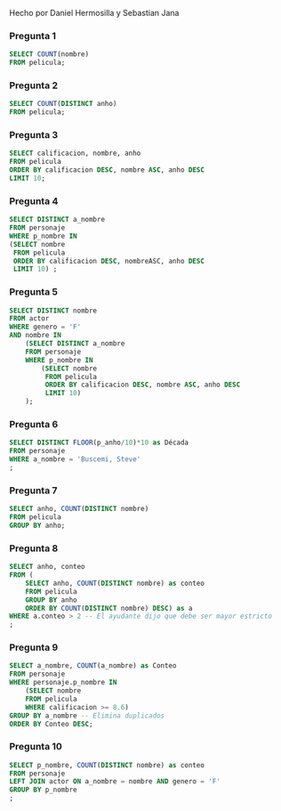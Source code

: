 Hecho por Daniel Hermosilla y Sebastian Jana 
### Pregunta 1 

```SQL 
SELECT COUNT(nombre)
FROM pelicula; 
```

### Pregunta 2 

```SQL 
SELECT COUNT(DISTINCT anho)
FROM pelicula;
```

### Pregunta 3 

```SQL 
SELECT calificacion, nombre, anho 
FROM pelicula 
ORDER BY calificacion DESC, nombre ASC, anho DESC 
LIMIT 10;
```

### Pregunta 4 

```SQL 
SELECT DISTINCT a_nombre 
FROM personaje 
WHERE p_nombre IN 
(SELECT nombre 
 FROM pelicula 
 ORDER BY calificacion DESC, nombreASC, anho DESC 
 LIMIT 10) ;
```

### Pregunta 5 

```SQL 
SELECT DISTINCT nombre 
FROM actor 
WHERE genero = 'F'
AND nombre IN 
	(SELECT DISTINCT a_nombre 
	FROM personaje 
	WHERE p_nombre IN 
		(SELECT nombre 
		 FROM pelicula 
		 ORDER BY calificacion DESC, nombre ASC, anho DESC 
		 LIMIT 10) 
	);
```

### Pregunta 6 

```SQL 
SELECT DISTINCT FLOOR(p_anho/10)*10 as Década
FROM personaje 
WHERE a_nombre = 'Buscemi, Steve'
;
```
### Pregunta 7 

```SQL 
SELECT anho, COUNT(DISTINCT nombre)
FROM pelicula 
GROUP BY anho; 
```

### Pregunta 8 

```SQL 
SELECT anho, conteo 
FROM (
	SELECT anho, COUNT(DISTINCT nombre) as conteo
	FROM pelicula 
	GROUP BY anho
	ORDER BY COUNT(DISTINCT nombre) DESC) as a
WHERE a.conteo > 2 -- El ayudante dijo que debe ser mayor estricto 
;
```

### Pregunta 9 

```SQL 
SELECT a_nombre, COUNT(a_nombre) as Conteo
FROM personaje 
WHERE personaje.p_nombre IN 
	(SELECT nombre
	FROM pelicula 
	WHERE calificacion >= 8.6)
GROUP BY a_nombre -- Elimina duplicados 
ORDER BY Conteo DESC;
```
### Pregunta 10 

```SQL 
SELECT p_nombre, COUNT(DISTINCT nombre) as conteo
FROM personaje 
LEFT JOIN actor ON a_nombre = nombre AND genero = 'F' 
GROUP BY p_nombre
;
```

